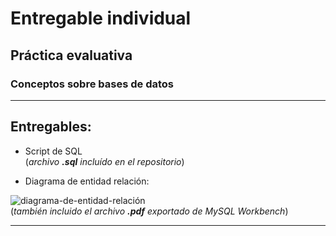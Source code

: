 <h1>Entregable individual</h1>

<h2>Práctica evaluativa</h2>

<h3>Conceptos sobre bases de datos</h3>

---

<h2>Entregables:</h2>

- Script de SQL  
(_archivo __.sql__ incluído en el repositorio_)

- Diagrama de entidad relación:

![diagrama-de-entidad-relación](https://i.imgur.com/5Pdr5ji.png)  
(_también incluido el archivo __.pdf__ exportado de MySQL Workbench_)

---